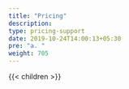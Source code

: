 ```yaml
---
title: "Pricing"
description:
type: pricing-support
date: 2019-10-24T14:00:13+05:30
pre: "a. "
weight: 705
---
```

{{< children >}}
